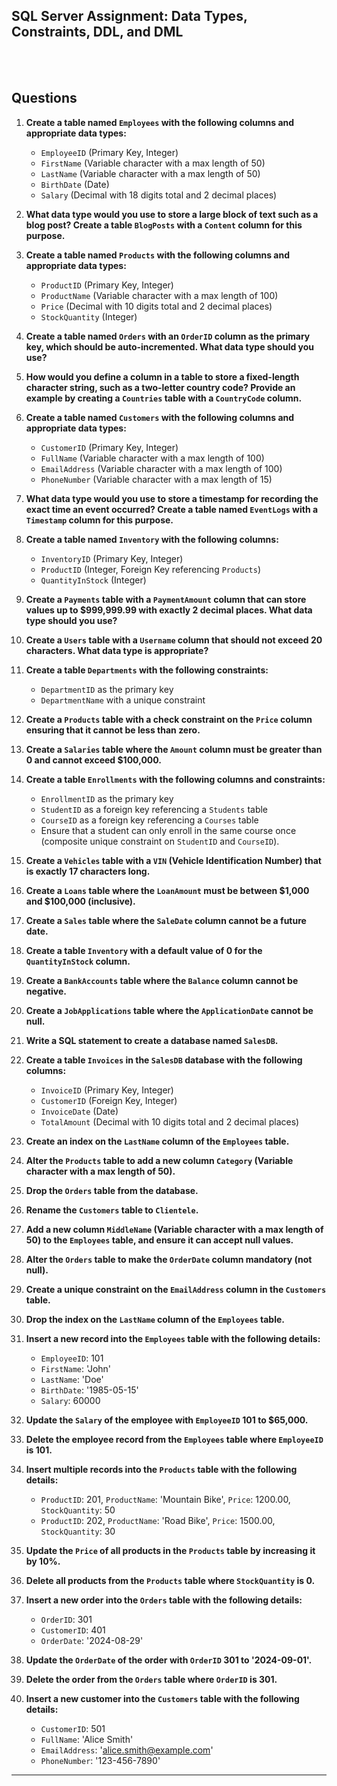 ## SQL Server Assignment: Data Types, Constraints, DDL, and DML


<br>  

<br>  




## Questions


<!-- ### 1. **Data Types** -->

1. **Create a table named `Employees` with the following columns and appropriate data types:**
    - `EmployeeID` (Primary Key, Integer)
    - `FirstName` (Variable character with a max length of 50)
    - `LastName` (Variable character with a max length of 50)
    - `BirthDate` (Date)
    - `Salary` (Decimal with 18 digits total and 2 decimal places)

2. **What data type would you use to store a large block of text such as a blog post? Create a table `BlogPosts` with a `Content` column for this purpose.**

3. **Create a table named `Products` with the following columns and appropriate data types:**
    - `ProductID` (Primary Key, Integer)
    - `ProductName` (Variable character with a max length of 100)
    - `Price` (Decimal with 10 digits total and 2 decimal places)
    - `StockQuantity` (Integer)

4. **Create a table named `Orders` with an `OrderID` column as the primary key, which should be auto-incremented. What data type should you use?**

5. **How would you define a column in a table to store a fixed-length character string, such as a two-letter country code? Provide an example by creating a `Countries` table with a `CountryCode` column.**

6. **Create a table named `Customers` with the following columns and appropriate data types:**
    - `CustomerID` (Primary Key, Integer)
    - `FullName` (Variable character with a max length of 100)
    - `EmailAddress` (Variable character with a max length of 100)
    - `PhoneNumber` (Variable character with a max length of 15)

7. **What data type would you use to store a timestamp for recording the exact time an event occurred? Create a table named `EventLogs` with a `Timestamp` column for this purpose.**

8. **Create a table named `Inventory` with the following columns:**
    - `InventoryID` (Primary Key, Integer)
    - `ProductID` (Integer, Foreign Key referencing `Products`)
    - `QuantityInStock` (Integer)

9. **Create a `Payments` table with a `PaymentAmount` column that can store values up to $999,999.99 with exactly 2 decimal places. What data type should you use?**

10. **Create a `Users` table with a `Username` column that should not exceed 20 characters. What data type is appropriate?**

<!-- ### 2. **Constraints** -->

11. **Create a table `Departments` with the following constraints:**
    - `DepartmentID` as the primary key
    - `DepartmentName` with a unique constraint

12. **Create a `Products` table with a check constraint on the `Price` column ensuring that it cannot be less than zero.**

13. **Create a `Salaries` table where the `Amount` column must be greater than 0 and cannot exceed $100,000.**

14. **Create a table `Enrollments` with the following columns and constraints:**
    - `EnrollmentID` as the primary key
    - `StudentID` as a foreign key referencing a `Students` table
    - `CourseID` as a foreign key referencing a `Courses` table
    - Ensure that a student can only enroll in the same course once (composite unique constraint on `StudentID` and `CourseID`).

15. **Create a `Vehicles` table with a `VIN` (Vehicle Identification Number) that is exactly 17 characters long.**

16. **Create a `Loans` table where the `LoanAmount` must be between $1,000 and $100,000 (inclusive).**

17. **Create a `Sales` table where the `SaleDate` column cannot be a future date.**

18. **Create a table `Inventory` with a default value of 0 for the `QuantityInStock` column.**

19. **Create a `BankAccounts` table where the `Balance` column cannot be negative.**

20. **Create a `JobApplications` table where the `ApplicationDate` cannot be null.**

<!-- ### 3. **DDL Operations** -->

21. **Write a SQL statement to create a database named `SalesDB`.**

22. **Create a table `Invoices` in the `SalesDB` database with the following columns:**
    - `InvoiceID` (Primary Key, Integer)
    - `CustomerID` (Foreign Key, Integer)
    - `InvoiceDate` (Date)
    - `TotalAmount` (Decimal with 10 digits total and 2 decimal places)

23. **Create an index on the `LastName` column of the `Employees` table.**

24. **Alter the `Products` table to add a new column `Category` (Variable character with a max length of 50).**

25. **Drop the `Orders` table from the database.**

26. **Rename the `Customers` table to `Clientele`.**

27. **Add a new column `MiddleName` (Variable character with a max length of 50) to the `Employees` table, and ensure it can accept null values.**

28. **Alter the `Orders` table to make the `OrderDate` column mandatory (not null).**

29. **Create a unique constraint on the `EmailAddress` column in the `Customers` table.**

30. **Drop the index on the `LastName` column of the `Employees` table.**

<!-- ### 4. **DML Operations** -->

31. **Insert a new record into the `Employees` table with the following details:**
    - `EmployeeID`: 101
    - `FirstName`: 'John'
    - `LastName`: 'Doe'
    - `BirthDate`: '1985-05-15'
    - `Salary`: 60000

32. **Update the `Salary` of the employee with `EmployeeID` 101 to $65,000.**

33. **Delete the employee record from the `Employees` table where `EmployeeID` is 101.**

34. **Insert multiple records into the `Products` table with the following details:**
    - `ProductID`: 201, `ProductName`: 'Mountain Bike', `Price`: 1200.00, `StockQuantity`: 50
    - `ProductID`: 202, `ProductName`: 'Road Bike', `Price`: 1500.00, `StockQuantity`: 30

35. **Update the `Price` of all products in the `Products` table by increasing it by 10%.**

36. **Delete all products from the `Products` table where `StockQuantity` is 0.**

37. **Insert a new order into the `Orders` table with the following details:**
    - `OrderID`: 301
    - `CustomerID`: 401
    - `OrderDate`: '2024-08-29'

38. **Update the `OrderDate` of the order with `OrderID` 301 to '2024-09-01'.**

39. **Delete the order from the `Orders` table where `OrderID` is 301.**

40. **Insert a new customer into the `Customers` table with the following details:**
    - `CustomerID`: 501
    - `FullName`: 'Alice Smith'
    - `EmailAddress`: 'alice.smith@example.com'
    - `PhoneNumber`: '123-456-7890'

<!-- ### 5. **Advanced DDL/DML Operations** 

41. **Create a table `Suppliers` with a foreign key constraint referencing the `Vendors` table.**

42. **Insert data into the `Orders` table and simultaneously insert related records into the `OrderDetails` table using a transaction.**

43. **Alter the `Employees` table to drop the `MiddleName` column.**

44. **Create a view `ActiveProducts` that lists all products from the `Products` table where `StockQuantity` is greater than 0.**

45. **Create a stored procedure `spGetEmployeeByID` that takes an `EmployeeID` as a parameter and returns the corresponding employee's details.**

46. **Create a trigger that automatically updates the `LastUpdated` column of a `Products` table whenever a product’s details are modified.**

47. **Write a query to transfer all products from the `OldProducts` table to the `Products` table and delete them from `OldProducts` afterwards.**

48. **Create a function `fnCalculateDiscount` that calculates a discount on a product based on its price.**

49. **Use a CTE (Common Table Expression) to retrieve all employees who earn more than $50,000.**

50. **Create a sequence named `OrderNumberSeq` that starts from 1000 and increments by 1. Use this sequence to generate order numbers in the `Orders` table.**

-->

---

